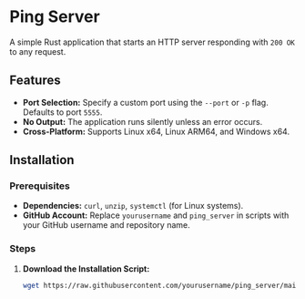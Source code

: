 # Ping Server

A simple Rust application that starts an HTTP server responding with `200 OK` to any request.

## Features

- **Port Selection:** Specify a custom port using the `--port` or `-p` flag. Defaults to port `5555`.
- **No Output:** The application runs silently unless an error occurs.
- **Cross-Platform:** Supports Linux x64, Linux ARM64, and Windows x64.

## Installation

### Prerequisites

- **Dependencies:** `curl`, `unzip`, `systemctl` (for Linux systems).
- **GitHub Account:** Replace `yourusername` and `ping_server` in scripts with your GitHub username and repository name.

### Steps

1. **Download the Installation Script:**

   ```bash
   wget https://raw.githubusercontent.com/yourusername/ping_server/main/install.sh
